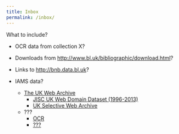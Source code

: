 ```yaml
---
title: Inbox
permalink: /inbox/
---
```


What to include?

* OCR data from collection X?
* Downloads from <http://www.bl.uk/bibliographic/download.html>?
* Links to <http://bnb.data.bl.uk>?
* IAMS data?


    <ul>
      <li><a href="{{ site.baseurl }}/ukwa">The UK Web Archive</a>
        <ul>
          <li><a href="{{ site.baseurl }}/ukwa.ds.2">JISC UK Web Domain Dataset (1996-2013)</a></li>
          <li><a href="{{ site.baseurl }}/ukwa.ds.1">UK Selective Web Archive</a></li>
        </ul>
      </li>
      <li>???
        <ul>
          <li><a href="{{ site.baseurl }}/???/???">OCR</a></li>
          <li><a href="{{ site.baseurl }}/???/???">???</a></li>
        </ul>
      </li>
    </ul>

